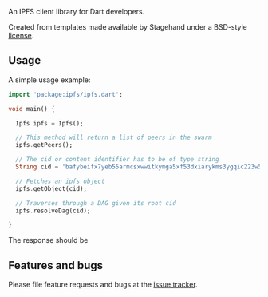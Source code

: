 An IPFS client library for Dart developers.

Created from templates made available by Stagehand under a BSD-style
[license](https://github.com/dart-lang/stagehand/blob/master/LICENSE).

## Usage

A simple usage example:

```dart
import 'package:ipfs/ipfs.dart';

void main() {

  Ipfs ipfs = Ipfs();

  // This method will return a list of peers in the swarm
  ipfs.getPeers(); 

  // The cid or content identifier has to be of type string
  String cid = 'bafybeifx7yeb55armcsxwwitkymga5xf53dxiarykms3ygqic223w5sk3m';

  // Fetches an ipfs object 
  ipfs.getObject(cid);

  // Traverses through a DAG given its root cid
  ipfs.resolveDag(cid);

}
```
The response should be 

## Features and bugs

Please file feature requests and bugs at the [issue tracker][tracker].

[tracker]: http://example.com/issues/replaceme
